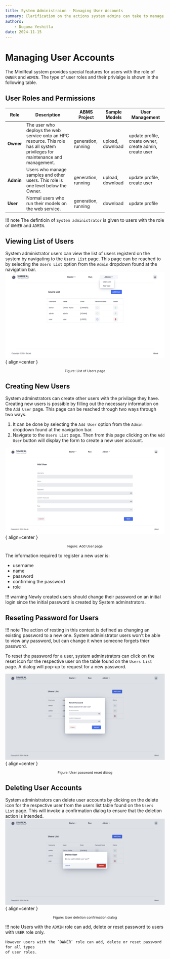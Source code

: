 ```yaml
---
title: System Administraion - Managing User Accounts
summary: Clarification on the actions system admins can take to manage user accounts.
authors:
    - Duguma Yeshitla
date: 2024-11-15
---
```


# Managing User Accounts
The MiniReal system provides special features for users with the role of `OWNER`
and `ADMIN`. The type of user roles and their privialge is shown in the following table. 

## User Roles and Permissions

| **Role**   | **Description**     | **ABMS Project**       | **Sample Models**      | **User Management**               |
|------------|---------------------|-------------------------|-----------------------|------------------------------|
| **Owner**  | The user who deploys the web service onto an HPC resource. This role has all system privileges for maintenance and management. | generation, running  | upload, download    | update profile, create owner, create admin, create user |
| **Admin**  | Users who manage samples and other users. This role is one level below the Owner.   | generation, running     | upload, download      | update profile, create user   |
| **User**   | Normal users who run their models on the web service.      | generation, running     | download        | update profile      |

!!! note
    The defintioin of `System administrator` is given to users with the role
    of `OWNER` and `ADMIN`.

## Viewing List of Users
System administrator users can view the list of users registerd on the system by navigating to
the `Users List` page. This page can be reached to by selecting the `Users List`
option from the `Admin` dropdown found at the navigation bar.
![List of Users](../imgs/user_creation_options.png){ align=center }
<p style="text-align: center; font-size: 0.75em;">
    Figure: List of Users page
</p>

## Creating New Users
System adminstrators can create other users with the privilage they have.
Creating new users is possible by filling out the necessary information on the `Add User`
page. This page can be reached through two ways through two ways.

1. It can be done by selecting the `Add User` option from the `Admin` dropdown found
at the navigation bar.
2. Navigate to the `Users List` page. Then from this page clicking on the `Add User` 
button will display the form to create a new user account.

![User Creation Page](../imgs/user_creation_page.png){ align=center }
<p style="text-align: center; font-size: 0.75em;">
    Figure: Add User page
</p>

The information required to register a new user is:

* username
* name
* password
* confirming the password
* role

!!! warning
    Newly created users should change their password on an initial login since
    the initial password is created by System adminstrators.

## Reseting Password for Users
!!! note
    The action of resting in this context is defined as changing an existing password to a new one.
    System administrator users won't be able to view any password, but can change it when someone
    forgets thier password.

To reset the password for a user, system adminstrators can click on the reset icon
for the respective user on the table found on the `Users List` page. A dialog will pop-up
to request for a new password.

![Reset password Dialog](../imgs/user_pwd_reset_dialog.png){ align=center }
<p style="text-align: center; font-size: 0.75em;">
    Figure: User password reset dialog
</p>

## Deleting User Accounts
System administrators can delete user accounts by clicking on the delete icon for 
the respective user from the users list table found on the `Users List` page. This
will invoke a confirmation dialog to ensure that the deletion action is intended.
![User deletion confirmation dialog](../imgs/user_del_confirm_dialog.png){ align=center }
<p style="text-align: center; font-size: 0.75em;">
    Figure: User deletion confirmation dialog
</p>

!!! note
    Users with the `ADMIN` role can add, delete or reset password to users with `USER`
    role only.
    
    However users with the `OWNER` role can add, delete or reset password for all types
    of user roles.